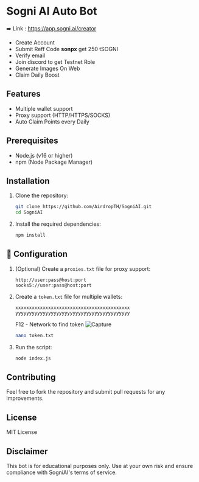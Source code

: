 # Sogni AI Auto Bot

➡️ Link : https://app.sogni.ai/creator

- Create Account
- Submit Reff Code **sonpx** get 250 tSOGNI
- Verify email
- Join discord to get Testnet Role
- Generate Images On Web
- Claim Daily Boost

## Features

- Multiple wallet support
- Proxy support (HTTP/HTTPS/SOCKS)
- Auto Claim Points every Daily

## Prerequisites

- Node.js (v16 or higher)
- npm (Node Package Manager)


## Installation

1. Clone the repository:
    ```sh
    git clone https://github.com/AirdropTH/SogniAI.git
    cd SogniAI
    ```

2. Install the required dependencies:
    ```sh
    npm install
    ```

## 📝 Configuration

1. (Optional) Create a `proxies.txt` file for proxy support:
    ```
    http://user:pass@host:port
    socks5://user:pass@host:port
    ```

2. Create a `token.txt` file for multiple wallets:
    ```
    xxxxxxxxxxxxxxxxxxxxxxxxxxxxxxxxxxxxxxxxxx
    yyyyyyyyyyyyyyyyyyyyyyyyyyyyyyyyyyyyyyyyyy
    ```
    F12 - Network to find token
    ![Capture](https://github.com/user-attachments/assets/0d26b747-e121-4468-9383-9401cdcee4de)
    ```sh
    nano token.txt
    ```
5. Run the script:
    ```sh
    node index.js
    ```

## Contributing

Feel free to fork the repository and submit pull requests for any improvements.

## License

MIT License

## Disclaimer

This bot is for educational purposes only. Use at your own risk and ensure compliance with SogniAI's terms of service.
